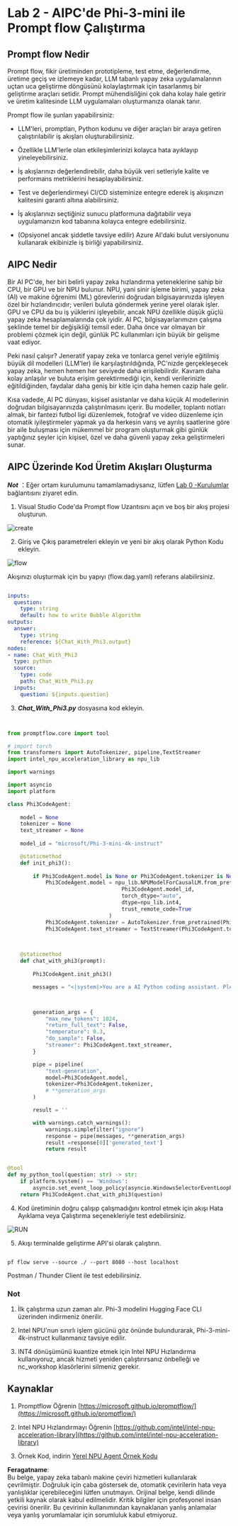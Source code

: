 # **Lab 2 - AIPC'de Phi-3-mini ile Prompt flow Çalıştırma**

## **Prompt flow Nedir**

Prompt flow, fikir üretiminden prototipleme, test etme, değerlendirme, üretime geçiş ve izlemeye kadar, LLM tabanlı yapay zeka uygulamalarının uçtan uca geliştirme döngüsünü kolaylaştırmak için tasarlanmış bir geliştirme araçları setidir. Prompt mühendisliğini çok daha kolay hale getirir ve üretim kalitesinde LLM uygulamaları oluşturmanıza olanak tanır.

Prompt flow ile şunları yapabilirsiniz:

- LLM'leri, promptları, Python kodunu ve diğer araçları bir araya getiren çalıştırılabilir iş akışları oluşturabilirsiniz.

- Özellikle LLM'lerle olan etkileşimlerinizi kolayca hata ayıklayıp yineleyebilirsiniz.

- İş akışlarınızı değerlendirebilir, daha büyük veri setleriyle kalite ve performans metriklerini hesaplayabilirsiniz.

- Test ve değerlendirmeyi CI/CD sisteminize entegre ederek iş akışınızın kalitesini garanti altına alabilirsiniz.

- İş akışlarınızı seçtiğiniz sunucu platformuna dağıtabilir veya uygulamanızın kod tabanına kolayca entegre edebilirsiniz.

- (Opsiyonel ancak şiddetle tavsiye edilir) Azure AI'daki bulut versiyonunu kullanarak ekibinizle iş birliği yapabilirsiniz.

## **AIPC Nedir**

Bir AI PC'de, her biri belirli yapay zeka hızlandırma yeteneklerine sahip bir CPU, bir GPU ve bir NPU bulunur. NPU, yani sinir işleme birimi, yapay zeka (AI) ve makine öğrenimi (ML) görevlerini doğrudan bilgisayarınızda işleyen özel bir hızlandırıcıdır; verileri buluta göndermek yerine yerel olarak işler. GPU ve CPU da bu iş yüklerini işleyebilir, ancak NPU özellikle düşük güçlü yapay zeka hesaplamalarında çok iyidir. AI PC, bilgisayarlarımızın çalışma şeklinde temel bir değişikliği temsil eder. Daha önce var olmayan bir problemi çözmek için değil, günlük PC kullanımları için büyük bir gelişme vaat ediyor.

Peki nasıl çalışır? Jeneratif yapay zeka ve tonlarca genel veriyle eğitilmiş büyük dil modelleri (LLM'ler) ile karşılaştırıldığında, PC'nizde gerçekleşecek yapay zeka, hemen hemen her seviyede daha erişilebilirdir. Kavram daha kolay anlaşılır ve buluta erişim gerektirmediği için, kendi verilerinizle eğitildiğinden, faydalar daha geniş bir kitle için daha hemen cazip hale gelir.

Kısa vadede, AI PC dünyası, kişisel asistanlar ve daha küçük AI modellerinin doğrudan bilgisayarınızda çalıştırılmasını içerir. Bu modeller, toplantı notları almak, bir fantezi futbol ligi düzenlemek, fotoğraf ve video düzenleme için otomatik iyileştirmeler yapmak ya da herkesin varış ve ayrılış saatlerine göre bir aile buluşması için mükemmel bir program oluşturmak gibi günlük yaptığınız şeyler için kişisel, özel ve daha güvenli yapay zeka geliştirmeleri sunar.

## **AIPC Üzerinde Kod Üretim Akışları Oluşturma**

***Not*** ：Eğer ortam kurulumunu tamamlamadıysanız, lütfen [Lab 0 -Kurulumlar](./01.Installations.md) bağlantısını ziyaret edin.

1. Visual Studio Code'da Prompt flow Uzantısını açın ve boş bir akış projesi oluşturun.

![create](../../../../../../../../../translated_images/pf_create.d6172d8277a78a7fa82cd6ff727ed44e037fa78b662f1f62d5963f36d712d229.tr.png)

2. Giriş ve Çıkış parametreleri ekleyin ve yeni bir akış olarak Python Kodu ekleyin.

![flow](../../../../../../../../../translated_images/pf_flow.d5646a323fb7f444c0b98b4521057a592325c583e7ba18bc31500bc0415e9ef3.tr.png)

Akışınızı oluşturmak için bu yapıyı (flow.dag.yaml) referans alabilirsiniz.

```yaml

inputs:
  question:
    type: string
    default: how to write Bubble Algorithm
outputs:
  answer:
    type: string
    reference: ${Chat_With_Phi3.output}
nodes:
- name: Chat_With_Phi3
  type: python
  source:
    type: code
    path: Chat_With_Phi3.py
  inputs:
    question: ${inputs.question}


```

3. ***Chat_With_Phi3.py*** dosyasına kod ekleyin.

```python


from promptflow.core import tool

# import torch
from transformers import AutoTokenizer, pipeline,TextStreamer
import intel_npu_acceleration_library as npu_lib

import warnings

import asyncio
import platform

class Phi3CodeAgent:
    
    model = None
    tokenizer = None
    text_streamer = None
    
    model_id = "microsoft/Phi-3-mini-4k-instruct"

    @staticmethod
    def init_phi3():
        
        if Phi3CodeAgent.model is None or Phi3CodeAgent.tokenizer is None or Phi3CodeAgent.text_streamer is None:
            Phi3CodeAgent.model = npu_lib.NPUModelForCausalLM.from_pretrained(
                                    Phi3CodeAgent.model_id,
                                    torch_dtype="auto",
                                    dtype=npu_lib.int4,
                                    trust_remote_code=True
                                )
            Phi3CodeAgent.tokenizer = AutoTokenizer.from_pretrained(Phi3CodeAgent.model_id)
            Phi3CodeAgent.text_streamer = TextStreamer(Phi3CodeAgent.tokenizer, skip_prompt=True)

    

    @staticmethod
    def chat_with_phi3(prompt):
        
        Phi3CodeAgent.init_phi3()

        messages = "<|system|>You are a AI Python coding assistant. Please help me to generate code in Python.The answer only genertated Python code, but any comments and instructions do not need to be generated<|end|><|user|>" + prompt +"<|end|><|assistant|>"



        generation_args = {
            "max_new_tokens": 1024,
            "return_full_text": False,
            "temperature": 0.3,
            "do_sample": False,
            "streamer": Phi3CodeAgent.text_streamer,
        }

        pipe = pipeline(
            "text-generation",
            model=Phi3CodeAgent.model,
            tokenizer=Phi3CodeAgent.tokenizer,
            # **generation_args
        )

        result = ''

        with warnings.catch_warnings():
            warnings.simplefilter("ignore")
            response = pipe(messages, **generation_args)
            result =response[0]['generated_text']
            return result


@tool
def my_python_tool(question: str) -> str:
    if platform.system() == 'Windows':
        asyncio.set_event_loop_policy(asyncio.WindowsSelectorEventLoopPolicy())
    return Phi3CodeAgent.chat_with_phi3(question)


```

4. Kod üretiminin doğru çalışıp çalışmadığını kontrol etmek için akışı Hata Ayıklama veya Çalıştırma seçenekleriyle test edebilirsiniz.

![RUN](../../../../../../../../../translated_images/pf_run.d918637dc00f61e9bdeec37d4cc9646f77d270ac9203bcce13569f3157202b6e.tr.png)

5. Akışı terminalde geliştirme API'si olarak çalıştırın.

```

pf flow serve --source ./ --port 8080 --host localhost   

```

Postman / Thunder Client ile test edebilirsiniz.

### **Not**

1. İlk çalıştırma uzun zaman alır. Phi-3 modelini Hugging Face CLI üzerinden indirmeniz önerilir.

2. Intel NPU'nun sınırlı işlem gücünü göz önünde bulundurarak, Phi-3-mini-4k-instruct kullanmanız tavsiye edilir.

3. INT4 dönüşümünü kuantize etmek için Intel NPU Hızlandırma kullanıyoruz, ancak hizmeti yeniden çalıştırırsanız önbelleği ve nc_workshop klasörlerini silmeniz gerekir.

## **Kaynaklar**

1. Promptflow Öğrenin [https://microsoft.github.io/promptflow/](https://microsoft.github.io/promptflow/)

2. Intel NPU Hızlandırmayı Öğrenin [https://github.com/intel/intel-npu-acceleration-library](https://github.com/intel/intel-npu-acceleration-library)

3. Örnek Kod, indirin [Yerel NPU Agent Örnek Kodu](../../../../../../../../../code/07.Lab/01/AIPC)

**Feragatname**:  
Bu belge, yapay zeka tabanlı makine çeviri hizmetleri kullanılarak çevrilmiştir. Doğruluk için çaba göstersek de, otomatik çevirilerin hata veya yanlışlıklar içerebileceğini lütfen unutmayın. Orijinal belge, kendi dilinde yetkili kaynak olarak kabul edilmelidir. Kritik bilgiler için profesyonel insan çevirisi önerilir. Bu çevirinin kullanımından kaynaklanan yanlış anlamalar veya yanlış yorumlamalar için sorumluluk kabul etmiyoruz.